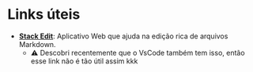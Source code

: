 # Links úteis
- **[Stack Edit](https://stackedit.io/)**: Aplicativo Web que ajuda na edição rica de arquivos Markdown. 
    - ⚠️ Descobri recentemente que o VsCode também tem isso, então esse link não é tão útil assim kkk